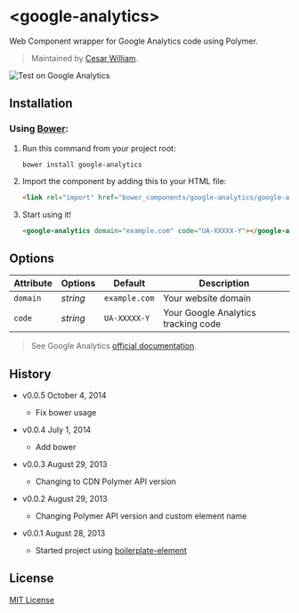 # &lt;google-analytics&gt;

Web Component wrapper for Google Analytics code using Polymer.

> Maintained by [Cesar William](https://github.com/cesarwbr).

![Test on Google Analytics](http://f.cl.ly/items/3R1p2h2B462z1v0J0X3v/test-google-analytics.png)

## Installation

### Using [Bower](http://bower.io):

1. Run this command from your project root:

	```shell
	bower install google-analytics
	```

2. Import the component by adding this to your HTML file:

	```html
	<link rel="import" href="bower_components/google-analytics/google-analytics.html">
	```

3. Start using it!

	```html
	<google-analytics domain="example.com" code="UA-XXXXX-Y"></google-analytics>
	```

## Options

Attribute  | Options                   | Default             | Description
---        | ---                       | ---                 | ---
`domain`   | *string*                  | `example.com`       | Your website domain
`code`     | *string* 				   			 | `UA-XXXXX-Y`        | Your Google Analytics tracking code


> See Google Analytics [official documentation](https://support.google.com/analytics/).

## History

* v0.0.5 October 4, 2014
	* Fix bower usage

* v0.0.4 July 1, 2014
	* Add bower

* v0.0.3 August 29, 2013
	* Changing to CDN Polymer API version

* v0.0.2 August 29, 2013
	* Changing Polymer API version and custom element name
* v0.0.1 August 28, 2013
	* Started project using [boilerplate-element](https://github.com/customelements/boilerplate-element)

## License

[MIT License](http://opensource.org/licenses/MIT)
